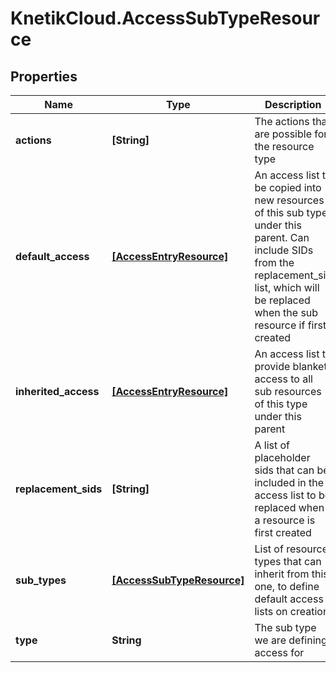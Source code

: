 # KnetikCloud.AccessSubTypeResource

## Properties
Name | Type | Description | Notes
------------ | ------------- | ------------- | -------------
**actions** | **[String]** | The actions that are possible for the resource type | 
**default_access** | [**[AccessEntryResource]**](AccessEntryResource.md) | An access list to be copied into new resources of this sub type under this parent. Can include SIDs from the replacement_sid list, which will be replaced when the sub resource if first created | 
**inherited_access** | [**[AccessEntryResource]**](AccessEntryResource.md) | An access list to provide blanket access to all sub resources of this type under this parent | 
**replacement_sids** | **[String]** | A list of placeholder sids that can be included in the access list to be replaced when a resource is first created | [optional] 
**sub_types** | [**[AccessSubTypeResource]**](AccessSubTypeResource.md) | List of resource types that can inherit from this one, to define default access lists on creation | 
**type** | **String** | The sub type we are defining access for | 


